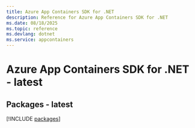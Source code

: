```yaml
---
title: Azure App Containers SDK for .NET
description: Reference for Azure App Containers SDK for .NET
ms.date: 08/18/2025
ms.topic: reference
ms.devlang: dotnet
ms.service: appcontainers
---
```

# Azure App Containers SDK for .NET - latest
## Packages - latest
[!INCLUDE [packages](app-containers-index.md)]